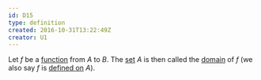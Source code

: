 ```yaml
---
id: D15
type: definition
created: 2016-10-31T13:22:49Z
creator: U1
---
```

Let $f$ be a [function](D14#function) from $A$ to $B$. The [set](#set) $A$ is then called the [domain](=function-domain) of $f$ (we also say $f$ is [defined on](=function-defined-on) $A$).
